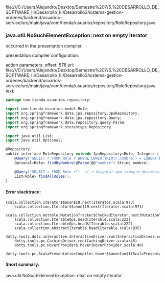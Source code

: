 file:///C:/Users/Alejandro/Desktop/Semestre%207/5.%20DESARROLLO_DE_SOFTWARE_III/Desarrollo_III/Desarrollo3/sistema-gestion-ordenes/backend/usuarios-service/src/main/java/com/tienda/usuarios/repository/RoleRepository.java
### java.util.NoSuchElementException: next on empty iterator

occurred in the presentation compiler.

presentation compiler configuration:


action parameters:
offset: 576
uri: file:///C:/Users/Alejandro/Desktop/Semestre%207/5.%20DESARROLLO_DE_SOFTWARE_III/Desarrollo_III/Desarrollo3/sistema-gestion-ordenes/backend/usuarios-service/src/main/java/com/tienda/usuarios/repository/RoleRepository.java
text:
```scala
package com.tienda.usuarios.repository;

import com.tienda.usuarios.model.Role;
import org.springframework.data.jpa.repository.JpaRepository;
import org.springframework.data.jpa.repository.Query;
import org.springframework.data.repository.query.Param;
import org.springframework.stereotype.Repository;

import java.util.List;
import java.util.Optional;

@Repository
public interface RoleRepository extends JpaRepository<Role, Integer> {
    @Query("SELECT r FROM Role r WHERE LOWER(TRIM(r.nombre)) = LOWER(TRIM(:nombre))")
    Optional<Role> findByNombre(@Param(@@"nombre") String nombre);

    @Query("SELECT r FROM Role r")  // 🔥 Asegurar que siempre devuelva datos
    List<Role> findAllRoles();
}

```



#### Error stacktrace:

```
scala.collection.Iterator$$anon$19.next(Iterator.scala:973)
	scala.collection.Iterator$$anon$19.next(Iterator.scala:971)
	scala.collection.mutable.MutationTracker$CheckedIterator.next(MutationTracker.scala:76)
	scala.collection.IterableOps.head(Iterable.scala:222)
	scala.collection.IterableOps.head$(Iterable.scala:222)
	scala.collection.AbstractIterable.head(Iterable.scala:935)
	dotty.tools.dotc.interactive.InteractiveDriver.run(InteractiveDriver.scala:164)
	dotty.tools.pc.CachingDriver.run(CachingDriver.scala:45)
	dotty.tools.pc.HoverProvider$.hover(HoverProvider.scala:40)
	dotty.tools.pc.ScalaPresentationCompiler.hover$$anonfun$1(ScalaPresentationCompiler.scala:389)
```
#### Short summary: 

java.util.NoSuchElementException: next on empty iterator